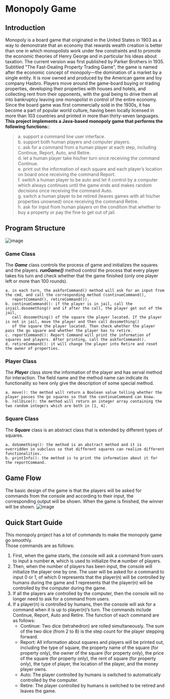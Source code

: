 # Monopoly Game

## Introduction
Monopoly is a board game that originated in the United States in 1903 as a way to demonstrate that an economy that rewards wealth creation is better than one in which monopolists work under few constraints and to promote the economic theories of Henry George and in particular his ideas about taxation. The current version was first published by Parker Brothers in 1935. Subtitled "The Fast-Dealing Property Trading Game", the game is named after the economic concept of monopoly—the domination of a market by a single entity. It is now owned and produced by the American game and toy company Hasbro. Players move around the game-board buying or trading properties, developing their properties with houses and hotels, and collecting rent from their opponents, with the goal being to drive them all into bankruptcy leaving one monopolist in control of the entire economy. Since the board game was first commercially sold in the 1930s, it has become a part of popular world culture, having been locally licensed in more than 103 countries and printed in more than thirty-seven languages.  
**This project implements a Java-based monopoly game that performs the following functions:**:  
> a. support a command line user interface.  
  b. support both human players and computer players.  
  c. ask for a command from a human player at each step, including Continue, Report, Auto, and Retire.  
  d. let a human player take his/her turn once receiving the command Continue.  
  e. print out the information of each square and each player’s location on board once receiving the command Report.  
  f. switch a human player to be auto and let it control by a computer which always continues until the game ends and 
     makes random decisions once receiving the command Auto.  
  g. switch a human player to be retired (leaves games with all his/her properties unowned) once receiving the command Retire.  
  h. ask for input from human players on the condition that whether to buy a property or pay the fine to get out of jail.  


## Program Structure
![image](https://user-images.githubusercontent.com/38242437/184028757-3d6ee400-1f80-495c-ba34-a6ed2dfc5af0.png)
### Game Class
The ***Game*** class controls the process of game and initializes the squares and the players. ***runGame()*** method control the process that every player takes his turn and check whether that the game finished (only one player left or more than 100 rounds).  
```
a. in each turn, the askforCommand() method will ask for an input from the cmd, and call the corresponding method (continueCommand(),
   reportCommand(), retireCommand()).  
b. continueCommand(): if the player is in jail, call the injail.dosomething() and if after the call, the player get out of the jail,
   call dosomething() of the square the player located. If the player is not in jail, move the player and then call dosomething() 
   of the square the player located. Then check whether the player pass the go square and whether the player has to retire.  
c. reportCommand(): Report Command will print the information of squares and players. After printing, call the askforCommand().  
d. retireCommand(): it will change the player into Retire and reset the owner of properties.  
```
### Player Class
The ***Player*** class store the information of the player and has serval method for interaction. The field name and the method name can indicate its functionality so here only give the description of some special method.  
```
a. move(): the method will return a Boolean value telling whether the player passes the go squares so that the continueCommand can know.  
b. rollDice(): the method will return an integer array containing the two random integers which are both in [1, 4].
```
### Square Class
The ***Square*** class is an abstract class that is extended by different types of squares.  
```
a. doSomething(): the method is an abstract method and it is overridden in subclass so that different squares can realize different functionalities.
b. printInfo(): the method is to print the information about it for the reportCommand.
```

## Game Flow
The basic design of the game is that the players will be asked for commands from the console and according to their input, the corresponding output will be shown. When the game is finished, the winner will be shown.
![image](https://user-images.githubusercontent.com/38242437/184029706-546ae400-5c72-459d-8cd2-2753477fdd12.png)

## Quick Start Guide
This monopoly project has a lot of commands to make the monopoly game go smoothly.  
Those commands are as follows:
1. First, when the game starts, the console will ask a command from users to input a number ***n***, which is used to initialize the ***n*** number of players.  
2. Then, when the number of players has been input, the console will initialize the player one by one. The user will be asked for a command to input 0 or 1, of which 0 represents that the player(n) will be controlled by humans during the game and 1 represents that the player(n) will be controlled by the computer during the game.  
3. If all the players are controlled by the computer, then the console will no longer need to ask for a command from users.  
4. If a player(n) is controlled by humans, then the console will ask for a command when it is up to player(n)’s turn. The commands include Continue, Report, Auto and Retire. The function of each command are as follows:  
      - Continue: Two dice (tetrahedron) are rolled simultaneously. The sum of the two dice (from 2 to 8) is the step count for the player stepping forward.  
      - Report: All information about squares and players will be printed out, including the type of square, the property name of the square (for property only), the owner of the square (for property only), the price of the square (for property only), the rent of square (for property only), the type of player, the location of the player, and the money player owns.  
      - Auto: The player controlled by humans is switched to automatically controlled by the computer.  
      - Retire: The player controlled by humans is switched to be retired and leaves the game.  

